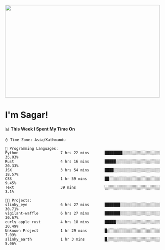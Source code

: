 
<img src="https://media.giphy.com/media/3ornk57KwDXf81rjWM/giphy.gif" width="500" height="300" frameBorder="0" class="giphy-embed" allowFullScreen></img>

#   I'm Sagar!

<!--START_SECTION:waka-->
📊 **This Week I Spent My Time On** 

```text
⌚︎ Time Zone: Asia/Kathmandu

💬 Programming Languages: 
Python                   7 hrs 22 mins       ████████░░░░░░░░░░░░░░░░░   35.03% 
Rust                     4 hrs 16 mins       █████░░░░░░░░░░░░░░░░░░░░   20.33% 
JSX                      3 hrs 54 mins       ████░░░░░░░░░░░░░░░░░░░░░   18.57% 
CSS                      1 hr 59 mins        ██░░░░░░░░░░░░░░░░░░░░░░░   9.45% 
Text                     39 mins             ░░░░░░░░░░░░░░░░░░░░░░░░░   3.1%

🐱‍💻 Projects: 
slinky_eye               6 hrs 27 mins       ███████░░░░░░░░░░░░░░░░░░   30.71% 
vigilant-waffle          6 hrs 27 mins       ███████░░░░░░░░░░░░░░░░░░   30.67% 
curly_apple_rust         4 hrs 18 mins       █████░░░░░░░░░░░░░░░░░░░░   20.49% 
Unknown Project          1 hr 29 mins        █░░░░░░░░░░░░░░░░░░░░░░░░   7.09% 
slinky_earth             1 hr 3 mins         █░░░░░░░░░░░░░░░░░░░░░░░░   5.06%

```


<!--END_SECTION:waka-->
